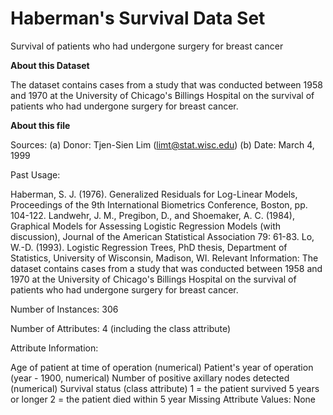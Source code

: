 # Haberman's Survival Data Set

Survival of patients who had undergone surgery for breast cancer

**About this Dataset**

The dataset contains cases from a study that was conducted between 1958 and 1970 at the University of Chicago's Billings Hospital on the survival of patients who had undergone surgery for breast cancer.

**About this file**

Sources: (a) Donor: Tjen-Sien Lim (limt@stat.wisc.edu) (b) Date: March 4, 1999

Past Usage:

Haberman, S. J. (1976). Generalized Residuals for Log-Linear Models, Proceedings of the 9th International Biometrics Conference, Boston, pp. 104-122.
Landwehr, J. M., Pregibon, D., and Shoemaker, A. C. (1984), Graphical Models for Assessing Logistic Regression Models (with discussion), Journal of the American Statistical Association 79: 61-83.
Lo, W.-D. (1993). Logistic Regression Trees, PhD thesis, Department of Statistics, University of Wisconsin, Madison, WI.
Relevant Information: The dataset contains cases from a study that was conducted between 1958 and 1970 at the University of Chicago's Billings Hospital on the survival of patients who had undergone surgery for breast cancer.

Number of Instances: 306

Number of Attributes: 4 (including the class attribute)

Attribute Information:

Age of patient at time of operation (numerical)
Patient's year of operation (year - 1900, numerical)
Number of positive axillary nodes detected (numerical)
Survival status (class attribute) 1 = the patient survived 5 years or longer 2 = the patient died within 5 year
Missing Attribute Values: None
